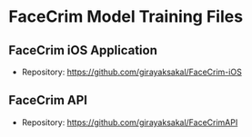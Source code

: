 # FaceCrim Model Training Files

## FaceCrim iOS Application
- Repository: https://github.com/girayaksakal/FaceCrim-iOS

## FaceCrim API
- Repository: https://github.com/girayaksakal/FaceCrimAPI

